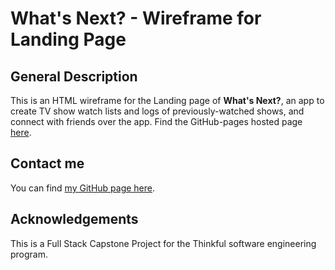 # What's Next? - Wireframe for Landing Page

## General Description
This is an HTML wireframe for the Landing page of <b>What's Next?</b>, an app to create TV show watch lists and logs of previously-watched shows, and connect with friends over the app. 
Find the GitHub-pages hosted page [here](https://sam1cutler.github.io/WhatsNext_WFs_LandingPage/).

## Contact me
You can find [my GitHub page here](https://github.com/sam1cutler).

## Acknowledgements
This is a Full Stack Capstone Project for the Thinkful software engineering program. 